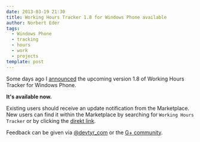 ```yaml
---
date: 2013-03-19 21:30
title: Working Hours Tracker 1.8 for Windows Phone available
author: Norbert Eder
tags: 
  - Windows Phone
  - tracking
  - hours
  - work
  - projects
template: post
---
```


Some days ago I [announced](http://news.devtyr.com/post/working-hours-tracker-1.8-wp "Working Hours Tracker 1.8") the upcoming version 1.8 of Working Hours Tracker for Windows Phone.

**It's available now.**

Existing users should receive an update notification from the Marketplace. New users can find it within the Marketplace by searching for `Working Hours Tracker` or by clicking the [direkt link](http://www.windowsphone.com/de-de/store/app/working-hours-tracker/9112f9bb-6687-e011-986b-78e7d1fa76f8 "Working Hours Tracker for Windows Phone").

Feedback can be given via [@devtyr_com](http://twitter.com/devtyr_com "@devtyr_com") or the [G+ community](https://plus.google.com/u/0/communities/101936208491451882859 "DevTyr G+ community").
